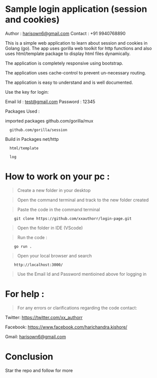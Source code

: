 # Sample login application (session and cookies)

Author : harisown6@gmail.com
Contact : +91 9940768890

This is a simple web application to learn about session and cookies in Golang (go). The app uses gorilla web toolkit for http functions and also uses html/template package to display html files dynamically.

The application is completely responsive using bootstrap.

The application uses cache-control to prevent un-necessary routing.

The application is easy to understand and is well documented.


Use the key for login:

Email Id : test@gmail.com
Password : 12345

Packages Used :

imported packages 
      github.com/gorilla/mux 

      github.com/gorilla/session

Build in Packages
      net/http 

      html/template

      log

# How to work on your pc :

> Create a new folder in your desktop 

> Open the command terminal and track to the new folder created

> Paste the code in the command terminal

        git clone https://github.com/xxauthorr/login-page.git
  
> Open the folder in IDE (VScode)

> Run the code :

        go run .
  
> Open your local browser and search

        http://localhost:3000/
  
> Use the Email Id and Password mentioined above for logging in 

# For help :

> For any errors or clarifications regarding the code contact:

  Twitter: https://twitter.com/xx_authorr
  
  Facebook: https://www.facebook.com/harichandra.kishore/
  
  Gmail: harisown6@gmail.com

# Conclusion

Star the repo and follow for more 
